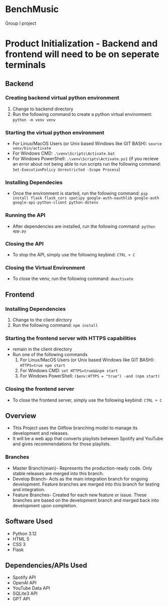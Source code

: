 # BenchMusic
Group I project  
# Product Initialization - Backend and frontend will need to be on seperate terminals
## Backend
### Creating backend virtual python environment
1. Change to backend directory
2. Run the following command to create a python virtual environment: ```python -m venv venv```
### Starting the virtual python environment
- For Linux/MacOS Users (or Unix based Windows like GIT BASH): ```source venv/bin/activate```
- For Windows CMD: ```.\venv\Scripts\Activate.bat```
- For Windows PowerShell: ```.\venv\Scripts\Activate.ps1``` (if you recieve an error about not being able to run scripts run the following command: ```Set-ExecutionPolicy Unrestricted -Scope Process```)
### Installing Dependecies
- Once the environment is started, run the following command: ```pip install flask flask_cors spotipy google-auth-oauthlib google-auth google-api-python-client python-dotenv```
### Running the API
- After dependencies are installed, run the following command: ```python app.py```
### Closing the API
- To stop the API, simply use the following keybind: ```CTRL + C```
### Closing the Virtual Environment
- To close the venv, run the following command: ```deactivate```
## Frontend
### Installing Dependencies
1. Change to the client dirctory
2. Run the following command: ```npm install```
### Starting the frontend server with HTTPS capabilities
- remain in the client directory
- Run one of the following commands
  1. For Linux/MacOS Users (or Unix based Windows like GIT BASH): ```HTTPS=true npm start```
  2. For Windows CMD: ```set HTTPS=true&&npm start```
  3. For Windows PowerShell: ```($env:HTTPS = "true") -and (npm start)```
### Closing the frontend server
- To close the frontend server, simply use the following keybind: ```CTRL + C```
  


## Overview
- This Project uses the Gitflow branching model to manage its development and releases.
- It will be a web app that converts playlists between Spotify and YouTube and gives recommendations for those playlists.

### Branches
- Master Branch(main)- Represents the production-ready code. Only stable releases are merged into this branch.  
- Develop Branch-  Acts as the main integration branch for ongoing development. Feature branches are merged into this branch for testing and integration.
- Feature Branches- Created for each new feature or issue. These branches are based on the development branch and merged back into development upon completion.


## Software Used
- Python 3.12
- HTML 5
- CSS 3
- Flask

## Dependencies/APIs Used
- Spotify API
- OpenAI API
- YouTube Data API
- SQLite3 API
- GPT API
